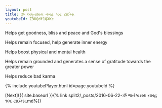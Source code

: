 ```yaml
---
layout: post
title: ૐ અમૃતાશાય નમહ ૧૦૮ ટાઈમ્સ
youtubeId: Z3UQdf1QXKc
---
```

 
 
Helps get goodness, bliss and peace and God's blessings
 
Helps remain focused, help generate inner energy 
 
Helps boost physical and mental health 
 
Helps remain grounded and generates a sense of gratitude towards the greater power 
 
Helps reduce bad karma
 
 
 
 


{% include youtubePlayer.html id=page.youtubeId %}
 
[Next]({{ site.baseurl }}{% link  split2/_posts/2016-06-22-ૐ જનેશ્વરાય નમહ ૧૦૮ ટાઈમ્સ.md%})
 
